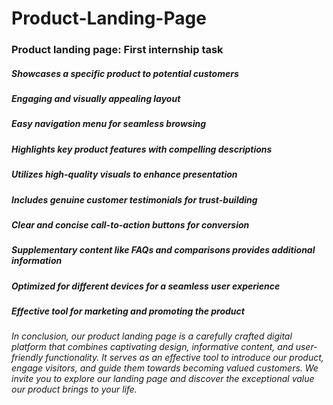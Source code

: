 # Product-Landing-Page
### Product landing page: First internship task
##### Showcases a specific product to potential customers
##### Engaging and visually appealing layout
##### Easy navigation menu for seamless browsing
##### Highlights key product features with compelling descriptions
##### Utilizes high-quality visuals to enhance presentation
##### Includes genuine customer testimonials for trust-building
##### Clear and concise call-to-action buttons for conversion
##### Supplementary content like FAQs and comparisons provides additional information
##### Optimized for different devices for a seamless user experience
##### Effective tool for marketing and promoting the product

###### In conclusion, our product landing page is a carefully crafted digital platform that combines captivating design, informative content, and user-friendly functionality. It serves as an effective tool to introduce our product, engage visitors, and guide them towards becoming valued customers. We invite you to explore our landing page and discover the exceptional value our product brings to your life.
